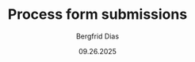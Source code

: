 ﻿---
uid: help-en-form-submissions-process-redirect
title: Process form submissions
description: Process form submissions
author: Bergfrid Dias
date: 09.26.2025
language: en
redirect_url: https://docs.superoffice.com/en/marketing/forms/learn/process-submissions.html
---
